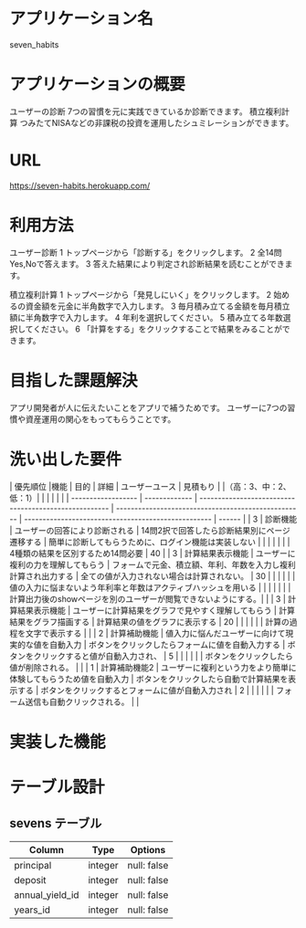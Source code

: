 # アプリケーション名
seven_habits

# アプリケーションの概要
ユーザーの診断 7つの習慣を元に実践できているか診断できます。
積立複利計算 つみたてNISAなどの非課税の投資を運用したシュミレーションができます。

# URL
https://seven-habits.herokuapp.com/

# 利用方法
ユーザー診断
1 トップページから「診断する」をクリックします。
2 全14問Yes,Noで答えます。
3 答えた結果により判定され診断結果を読むことができます。

積立複利計算
1 トップページから「発見しにいく」をクリックします。
2 始めるの資金額を元金に半角数字で入力します。
3 毎月積み立てる金額を毎月積立額に半角数字で入力します。
4 年利を選択してください。
5 積み立てる年数選択してください。
6 「計算をする」をクリックすることで結果をみることができます。

# 目指した課題解決
アプリ開発者が人に伝えたいことをアプリで補うためです。
ユーザーに7つの習慣や資産運用の関心をもってもらうことです。

# 洗い出した要件

| 優先順位            |機能            | 目的                                                  | 詳細                                                 | ユーザーユース                                        | 見積もり |
|（高：3、中：2、低：1）|               |                                                       |                                                     |                                                     |        |
| ------------------ | ------------- | ----------------------------------------------------- | --------------------------------------------------- | --------------------------------------------------- | ------ |
|                  3 | 診断機能        | ユーザーの回答により診断される                            | 14問2択で回答したら診断結果別にページ遷移する               | 簡単に診断してもらうために、ログイン機能は実装しない        |        |
|                    |               |                                                       |                                                      | 4種類の結果を区別するため14問必要                       | 40     |
|                  3 | 計算結果表示機能 | ユーザーに複利の力を理解してもらう                         | フォームで元金、積立額、年利、年数を入力し複利計算され出力する | 全ての値が入力されない場合は計算されない。                 | 30     |
|                    |               |                                                       |                                                     | 値の入力に悩まないよう年利率と年数はアクティブハッシュを用いる |        |
|                    |               |                                                       |                                                     | 計算出力後のshowページを別のユーザーが閲覧できないようにする。|        |
|                  3 | 計算結果表示機能 | ユーザーに計算結果をグラフで見やすく理解してもらう            | 計算結果をグラフ描画する                                 | 計算結果の値をグラフに表示する                           | 20     |
|                    |               |                                                       |                                                      | 計算の過程を文字で表示する                              |        |
|                  2 | 計算補助機能    | 値入力に悩んだユーザーに向けて現実的な値を自動入力             | ボタンをクリックしたらフォームに値を自動入力する             | ボタンをクリックすると値が自動入力され、                  | 5      |
|                    |               |                                                       |                                                      | ボタンをクリックしたら値が削除される。                    |        |
|                  1 | 計算補助機能2   | ユーザーに複利という力をより簡単に体験してもらうため値を自動入力 | ボタンをクリックしたら自動で計算結果を表示する               | ボタンをクリックするとフォームに値が自動入力され           | 2      |
|                    |               |                                                       |                                                      | フォーム送信も自動クリックされる。                       |        |

# 実装した機能



# テーブル設計

## sevens テーブル

| Column          | Type       | Options                        |
| --------------- | ---------- | ------------------------------ |
| principal       | integer    | null: false                    |
| deposit         | integer    | null: false                    |
| annual_yield_id | integer    | null: false                    |
| years_id        | integer    | null: false                    |
